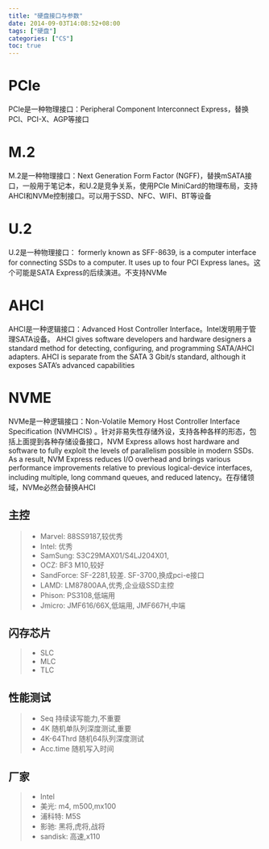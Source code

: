 ```yaml
---
title: "硬盘接口与参数"
date: 2014-09-03T14:08:52+08:00
tags: ["硬盘"]
categories: ["CS"]
toc: true
---
```

# PCIe
PCIe是一种物理接口：Peripheral Component Interconnect Express，替换PCI、PCI-X、AGP等接口

# M.2
M.2是一种物理接口：Next Generation Form Factor (NGFF)，替换mSATA接口，一般用于笔记本，和U.2是竞争关系，使用PCIe MiniCard的物理布局，支持AHCI和NVMe控制接口。可以用于SSD、NFC、WIFI、BT等设备
# U.2
U.2是一种物理接口： formerly known as SFF-8639, is a computer interface for connecting SSDs to a computer. It uses up to four PCI Express lanes。这个可能是SATA Express的后续演进。不支持NVMe

# AHCI
AHCI是一种逻辑接口：Advanced Host Controller Interface。Intel发明用于管理SATA设备。 AHCI gives software developers and hardware designers a standard method for detecting, configuring, and programming SATA/AHCI adapters. AHCI is separate from the SATA 3 Gbit/s standard, although it exposes SATA’s advanced capabilities

# NVME
NVMe是一种逻辑接口：Non-Volatile Memory Host Controller Interface Specification (NVMHCIS) 。针对非易失性存储外设，支持各种各样的形态，包括上面提到各种存储设备接口，NVM Express allows host hardware and software to fully exploit the levels of parallelism possible in modern SSDs. As a result, NVM Express reduces I/O overhead and brings various performance improvements relative to previous logical-device interfaces, including multiple, long command queues, and reduced latency。在存储领域，NVMe必然会替换AHCI

## 主控
>* Marvel: 88SS9187,较优秀
>* Intel: 优秀
>* SamSung: S3C29MAX01/S4LJ204X01,
>* OCZ: BF3 M10,较好
>* SandForce: SF-2281,较差. SF-3700,换成pci-e接口
>* LAMD: LM87800AA,优秀,企业级SSD主控
>* Phison: PS3108,低端用
>* Jmicro: JMF616/66X,低端用, JMF667H,中端
## 闪存芯片
>* SLC
>* MLC
>* TLC

## 性能测试
>* Seq 持续读写能力,不重要
>* 4K 随机单队列深度测试,重要
>* 4K-64Thrd 随机64队列深度测试
>* Acc.time 随机写入时间

## 厂家
>* Intel
>* 美光: m4, m500,mx100
>* 浦科特: M5S
>* 影驰: 黑将,虎将,战将
>* sandisk: 高速,x110